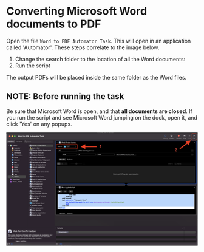 # Converting Microsoft Word documents to PDF

Open the file `Word to PDF Automator Task`. This will open in an application called 'Automator'. These steps correlate to the image below.

1. Change  the search folder to the location of all the Word documents:
2. Run the script

The output PDFs will be placed inside the same folder as the Word files.

## NOTE: Before running the task
Be sure that Microsoft Word is open, and that **all documents are closed**.
If you run the script and see Microsoft Word jumping on the dock, open it, and click 'Yes' on any popups.

![Instructions](automatorInstructions.png)